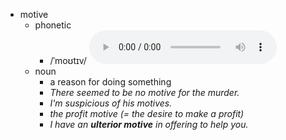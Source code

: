 - motive
	- phonetic
		- /ˈmoʊtɪv/
		  <audio controls><source src="https://api.dictionaryapi.dev/media/pronunciations/en/motive-us.mp3"></audio>
	- noun
		- a reason for doing something
		- *There seemed to be no motive for the murder.*
		- *I'm suspicious of his motives.*
		- *the profit motive (= the desire to make a profit)*
		- *I have an ***ulterior motive*** in offering to help you.*